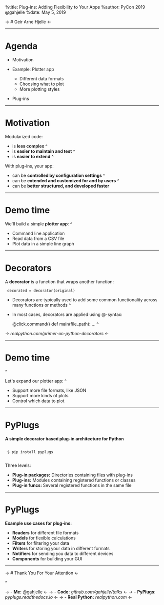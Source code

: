 %title: Plug-ins: Adding Flexibility to Your Apps
%author: PyCon 2019                @gahjelle
%date: May 5, 2019

-> # Geir Arne Hjelle <-

---

# Agenda

- Motivation

- Example: Plotter app
    - Different data formats
    - Choosing what to plot
    - More plotting styles

- Plug-ins

---

# Motivation

Modularized code:

- is **less complex**
^
- is **easier to maintain and test**
^
- is **easier to extend**
^

With plug-ins, your app:

- can be **controlled by configuration settings**
^
- can be **extended and customized for and by users**
^
- can be **better structured, and developed faster**

---

# Demo time

We'll build a simple **plotter app**:
^

- Command line application
- Read data from a CSV file
- Plot data in a simple line graph

---

# Decorators

A **decorator** is a function that wraps another function:

     decorated = decorator(original)

- Decorators are typically used to add some common
  functionality across many functions or methods
^
- In most cases, decorators are applied using @-syntax:

     @click.command()
     def main(file_path): 
         ...
^

-> _realpython.com/primer-on-python-decorators_ <-

---

# Demo time
^

Let's expand our plotter app:
^

- Support more file formats, like JSON
- Support more kinds of plots
- Control which data to plot

---

# PyPlugs

**A simple decorator based plug-in architecture for Python**

```
 
 $ pip install pyplugs
 
```

Three levels:

- **Plug-in packages:** Directories containing files with plug-ins
- **Plug-ins:** Modules containing registered functions or classes
- **Plug-in funcs:** Several registered functions in the same file

---

# PyPlugs

**Example use cases for plug-ins:**

- **Readers** for different file formats
- **Models** for flexible calculations
- **Filters** for filtering your data
- **Writers** for storing your data in different formats
- **Notifiers** for sending you data to different devices
- **Components** for building your GUI

---




-> # Thank You For Your Attention <-

^


-> - **Me:** @gahjelle                   <-
-> - **Code:** _github.com/gahjelle/talks_ <-
-> - **PyPlugs:** _pyplugs.readthedocs.io_ <-
-> - **Real Python:** _realpython.com_     <-
